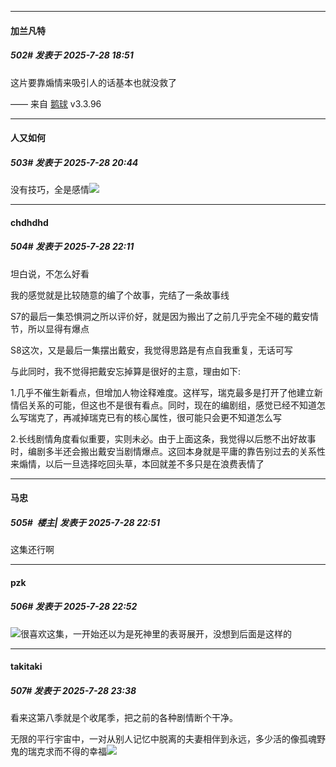 ﻿
*****

####  加兰凡特  
##### 502#       发表于 2025-7-28 18:51

这片要靠煽情来吸引人的话基本也就没救了

—— 来自 [鹅球](https://www.pgyer.com/GcUxKd4w) v3.3.96


*****

####  人又如何  
##### 503#       发表于 2025-7-28 20:44

没有技巧，全是感情<img src="https://static.stage1st.com/image/smiley/face2017/140.png" referrerpolicy="no-referrer">


*****

####  chdhdhd  
##### 504#       发表于 2025-7-28 22:11

坦白说，不怎么好看

我的感觉就是比较随意的编了个故事，完结了一条故事线

S7的最后一集恐惧洞之所以评价好，就是因为搬出了之前几乎完全不碰的戴安情节，所以显得有爆点

S8这次，又是最后一集摆出戴安，我觉得思路是有点自我重复，无话可写

与此同时，我不觉得把戴安忘掉算是很好的主意，理由如下:

1.几乎不催生新看点，但增加人物诠释难度。这样写，瑞克最多是打开了他建立新情侣关系的可能，但这也不是很有看点。同时，现在的编剧组，感觉已经不知道怎么写瑞克了，再减掉瑞克已有的核心属性，很可能只会更不知道怎么写

2.长线剧情角度看似重要，实则未必。由于上面这条，我觉得以后憋不出好故事时，编剧多半还会搬出戴安当剧情爆点。这回本身就是平庸的靠告别过去的关系性来煽情，以后一旦选择吃回头草，本回就差不多只是在浪费表情了


*****

####  马忠  
##### 505#         楼主| 发表于 2025-7-28 22:51

这集还行啊

*****

####  pzk  
##### 506#       发表于 2025-7-28 22:52

<img src="https://static.stage1st.com/image/smiley/face2017/135.png" referrerpolicy="no-referrer">很喜欢这集，一开始还以为是死神里的表哥展开，没想到后面是这样的


*****

####  takitaki  
##### 507#       发表于 2025-7-28 23:38

看来这第八季就是个收尾季，把之前的各种剧情断个干净。

无限的平行宇宙中，一对从别人记忆中脱离的夫妻相伴到永远，多少活的像孤魂野鬼的瑞克求而不得的幸福<img src="https://static.stage1st.com/image/smiley/face2017/013.png" referrerpolicy="no-referrer">

